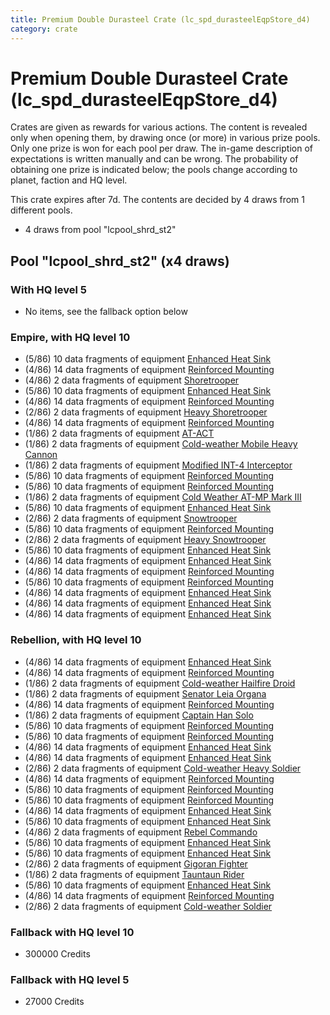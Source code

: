 ```yaml
---
title: Premium Double Durasteel Crate (lc_spd_durasteelEqpStore_d4)
category: crate
---
```


# Premium Double Durasteel Crate (lc_spd_durasteelEqpStore_d4)

Crates are given as rewards for various actions. The content is revealed only when opening them, by drawing once (or more) in various prize pools. Only one prize is won for each pool per draw. The in-game description of expectations is written manually and can be wrong. The probability of obtaining one prize is indicated below; the pools change according to planet, faction and HQ level.

This crate expires after 7d. The contents are decided by 4 draws from 1 different pools.
  * 4 draws from pool "lcpool_shrd_st2"

## Pool "lcpool_shrd_st2" (x4 draws)

### With HQ level 5

  * No items, see the fallback option below

### Empire, with HQ level 10

  * (5/86) 10 data fragments of equipment [Enhanced Heat Sink](eqpEmpireBurstTurretDamage)
  * (4/86) 14 data fragments of equipment [Reinforced Mounting](eqpEmpireRocketTurretHealth)
  * (4/86) 2 data fragments of equipment [Shoretrooper](eqpEmpirePentagonTrooper)
  * (5/86) 10 data fragments of equipment [Enhanced Heat Sink](eqpEmpireRapidFireTurretDamage)
  * (4/86) 14 data fragments of equipment [Reinforced Mounting](eqpEmpireRapidFireTurretHealth)
  * (2/86) 2 data fragments of equipment [Heavy Shoretrooper](eqpEmpirePentagonHeavyTrooper)
  * (4/86) 14 data fragments of equipment [Reinforced Mounting](eqpEmpireBurstTurretHealth)
  * (1/86) 2 data fragments of equipment [AT-ACT](eqpEmpireCargoGreatDane)
  * (1/86) 2 data fragments of equipment [Cold-weather Mobile Heavy Cannon](eqpEmpireArcticMHC)
  * (1/86) 2 data fragments of equipment [Modified INT-4 Interceptor](eqpEmpireArcticINT4)
  * (5/86) 10 data fragments of equipment [Reinforced Mounting](eqpEmpireBurstTurretHealth)
  * (5/86) 10 data fragments of equipment [Reinforced Mounting](eqpEmpireMortarTurretHealth)
  * (1/86) 2 data fragments of equipment [Cold Weather AT-MP Mark III](eqpEmpireArcticATMP)
  * (5/86) 10 data fragments of equipment [Enhanced Heat Sink](eqpEmpireMortarTurretDamage)
  * (2/86) 2 data fragments of equipment [Snowtrooper](eqpEmpireSnowtrooper)
  * (5/86) 10 data fragments of equipment [Reinforced Mounting](eqpEmpireRapidFireTurretHealth)
  * (2/86) 2 data fragments of equipment [Heavy Snowtrooper](eqpEmpireHeavySnowtrooper)
  * (5/86) 10 data fragments of equipment [Enhanced Heat Sink](eqpEmpireRocketTurretDamage)
  * (4/86) 14 data fragments of equipment [Enhanced Heat Sink](eqpEmpireRapidFireTurretDamage)
  * (4/86) 14 data fragments of equipment [Reinforced Mounting](eqpEmpireMortarTurretHealth)
  * (5/86) 10 data fragments of equipment [Reinforced Mounting](eqpEmpireRocketTurretHealth)
  * (4/86) 14 data fragments of equipment [Enhanced Heat Sink](eqpEmpireBurstTurretDamage)
  * (4/86) 14 data fragments of equipment [Enhanced Heat Sink](eqpEmpireMortarTurretDamage)
  * (4/86) 14 data fragments of equipment [Enhanced Heat Sink](eqpEmpireRocketTurretDamage)

### Rebellion, with HQ level 10

  * (4/86) 14 data fragments of equipment [Enhanced Heat Sink](eqpRebelBurstTurretDamage)
  * (4/86) 14 data fragments of equipment [Reinforced Mounting](eqpRebelRapidFireTurretHealth)
  * (1/86) 2 data fragments of equipment [Cold-weather Hailfire Droid](eqpRebelArcticHailfire)
  * (1/86) 2 data fragments of equipment [Senator Leia Organa](eqpRebelDiplomat)
  * (4/86) 14 data fragments of equipment [Reinforced Mounting](eqpRebelMortarTurretHealth)
  * (1/86) 2 data fragments of equipment [Captain Han Solo](eqpRebelCaptainSolo)
  * (5/86) 10 data fragments of equipment [Reinforced Mounting](eqpRebelMortarTurretHealth)
  * (5/86) 10 data fragments of equipment [Reinforced Mounting](eqpRebelBurstTurretHealth)
  * (4/86) 14 data fragments of equipment [Enhanced Heat Sink](eqpRebelRapidFireTurretDamage)
  * (4/86) 14 data fragments of equipment [Enhanced Heat Sink](eqpRebelRocketTurretDamage)
  * (2/86) 2 data fragments of equipment [Cold-weather Heavy Soldier](eqpRebelEchoBaseHeavySoldier)
  * (4/86) 14 data fragments of equipment [Reinforced Mounting](eqpRebelBurstTurretHealth)
  * (5/86) 10 data fragments of equipment [Reinforced Mounting](eqpRebelRapidFireTurretHealth)
  * (5/86) 10 data fragments of equipment [Reinforced Mounting](eqpRebelRocketTurretHealth)
  * (4/86) 14 data fragments of equipment [Enhanced Heat Sink](eqpRebelMortarTurretDamage)
  * (5/86) 10 data fragments of equipment [Enhanced Heat Sink](eqpRebelMortarTurretDamage)
  * (4/86) 2 data fragments of equipment [Rebel Commando](eqpRebelPentagonSoldier)
  * (5/86) 10 data fragments of equipment [Enhanced Heat Sink](eqpRebelRapidFireTurretDamage)
  * (5/86) 10 data fragments of equipment [Enhanced Heat Sink](eqpRebelRocketTurretDamage)
  * (2/86) 2 data fragments of equipment [Gigoran Fighter](eqpRebelShaggyAlien)
  * (1/86) 2 data fragments of equipment [Tauntaun Rider](eqpRebelTauntaun)
  * (5/86) 10 data fragments of equipment [Enhanced Heat Sink](eqpRebelBurstTurretDamage)
  * (4/86) 14 data fragments of equipment [Reinforced Mounting](eqpRebelRocketTurretHealth)
  * (2/86) 2 data fragments of equipment [Cold-weather Soldier](eqpRebelEchoBaseSoldier)

### Fallback with HQ level 10

  * 300000 Credits

### Fallback with HQ level 5

  * 27000 Credits